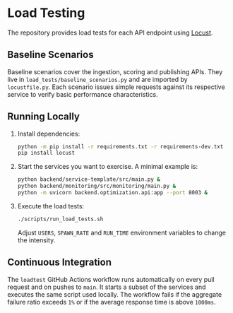 # Load Testing

The repository provides load tests for each API endpoint using [Locust](https://locust.io/).

## Baseline Scenarios

Baseline scenarios cover the ingestion, scoring and publishing APIs. They live in
`load_tests/baseline_scenarios.py` and are imported by `locustfile.py`. Each
scenario issues simple requests against its respective service to verify basic
performance characteristics.

## Running Locally

1. Install dependencies:
   ```bash
   python -m pip install -r requirements.txt -r requirements-dev.txt
   pip install locust
   ```
2. Start the services you want to exercise. A minimal example is:
   ```bash
   python backend/service-template/src/main.py &
   python backend/monitoring/src/monitoring/main.py &
   python -m uvicorn backend.optimization.api:app --port 8003 &
   ```
3. Execute the load tests:
   ```bash
   ./scripts/run_load_tests.sh
   ```
   Adjust `USERS`, `SPAWN_RATE` and `RUN_TIME` environment variables to change the
   intensity.

## Continuous Integration

The `loadtest` GitHub Actions workflow runs automatically on every pull request
and on pushes to `main`. It starts a subset of the services and executes the
same script used locally. The workflow fails if the aggregate failure ratio
exceeds `1%` or if the average response time is above `1000ms`.
